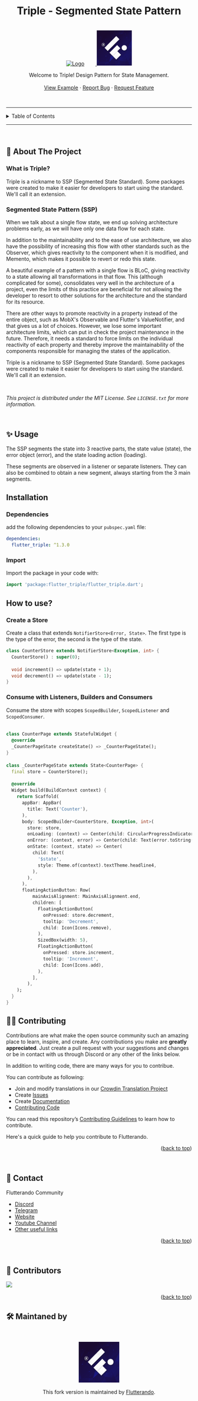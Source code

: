 <a name="readme-top"></a>

<!--
*** This template was base on othneildrew's Best-README-Template. If you have a suggestion that would make this better, please fork the repo and create a pull request if it's for the template as whole. 

If it's for the Flutterando version of the template just send a message to us (our contacts are below)

*** Don't forget to give his project a star, he deserves it!
*** Thanks for your support! 
-->


  <h1 align="center">Triple - Segmented State Pattern</h1>


<!-- PROJECT LOGO -->
<br />
<div align="center">
  <a href="https://github.com/othneildrew/Best-README-Template">
    <img src="https://raw.githubusercontent.com/Flutterando/triple_pattern/master/doc/static/img/docusaurus.png" alt="Logo" width="80" style=" padding-right: 30px;">
  </a>
  <a href="https://github.com/Flutterando/README-Template/">
    <img src="https://raw.githubusercontent.com/Flutterando/README-Template/master/readme_assets/logo-flutterando.png" alt="Logo" width="95">
  </a>

  <br />
  <p align="center">
    Welcome to Triple!
    Design Pattern for State Management. 
    <br>
    <br>
    <a href="https://triple.flutterando.com.br">View Example</a>
    ·
    <a href="https://github.com/Flutterando/triple_pattern/issues">Report Bug</a>
    ·
    <a href="https://github.com/Flutterando/triple_pattern/pulls">Request Feature</a>
  </p>
</div>

<br>

---


<!-- TABLE OF CONTENTS -->

<details>
  <summary>Table of Contents</summary>
  <ol>
    <li><a href="#about-the-project">About The Project</a></li>
    <li><a href="#usage">Usage</a></li>     
    <ol>
      <li><a href="#installation">Installation</a></li>
      <li><a href="#how-to-use?">How to use?</a></li>
    </ol>
  </li>     
    <li><a href="#contributing">Contributing</a></li>
    <li><a href="#contact">Contact</a></li>
    <li><a href="#contributors">Contributors</a></li>
  </ol>
</details>

---

<br>

<!-- ABOUT THE PROJECT -->
## <div id="about-the-project">:memo: About The Project</div>

### What is Triple?

Triple is a nickname to SSP (Segmented State Standard).
Some packages were created to make it easier for developers to start using the standard. We'll call it an extension.

### Segmented State Pattern (SSP) 

When we talk about a single flow state, we end up solving architecture problems early, as we will have only one data flow for each state.

In addition to the maintainability and to the ease of use architecture, we also have the possibility of increasing this flow with other standards such as the Observer, which gives reactivity to the component when it is modified, and Memento, which makes it possible to revert or redo this state.

A beautiful example of a pattern with a single flow is BLoC, giving reactivity to a state allowing all transformations in that flow. This (although complicated for some), consolidates very well in the architecture of a project, even the limits of this practice are beneficial for not allowing the developer to resort to other solutions for the architecture and the standard for its resource.

There are other ways to promote reactivity in a property instead of the entire object, such as MobX's Observable and Flutter's ValueNotifier, and that gives us a lot of choices. However, we lose some important architecture limits, which can put in check the project maintenance in the future. Therefore, it needs a standard to force limits on the individual reactivity of each property and thereby improve the maintainability of the components responsible for managing the states of the application.


Triple is a nickname to SSP (Segmented State Standard). Some packages were created to make it easier for developers to start using the standard. We'll call it an extension.

<br>

<i>This project is distributed under the MIT License. See `LICENSE.txt` for more information.</i>

<br>

## <div id="usage">✨ Usage</div>

The SSP segments the state into 3 reactive parts, the state value (state), the error object (error), and the state loading action (loading).

These segments are observed in a listener or separate listeners. They can also be combined to obtain a new segment, always starting from the 3 main segments.

## <div id="installation">Installation</div>

### Dependencies

add the following dependencies to your `pubspec.yaml` file:

```yaml
dependencies:
  flutter_triple: ^1.3.0
```

### Import

Import the package in your code with:
```dart
import 'package:flutter_triple/flutter_triple.dart';
```

## <div id="how-to-use?">How to use?</div>

### Create a Store

Create a class that extends `NotifierStore<Error, State>`.
The first type is the type of the error, the second is the type of the state.


```dart
class CounterStore extends NotifierStore<Exception, int> {
  CounterStore() : super(0);

  void increment() => update(state + 1);
  void decrement() => update(state - 1);
}
```

### Consume with Listeners, Builders and Consumers

Consume the store with scopes `ScopedBuilder`, `ScopedListener` and `ScopedConsumer`.

```dart

class CounterPage extends StatefulWidget {
  @override
  _CounterPageState createState() => _CounterPageState();
}

class _CounterPageState extends State<CounterPage> {
  final store = CounterStore();

  @override
  Widget build(BuildContext context) {
    return Scaffold(
      appBar: AppBar(
        title: Text('Counter'),
      ),
      body: ScopedBuilder<CounterStore, Exception, int>(
        store: store,
        onLoading: (context) => Center(child: CircularProgressIndicator()),
        onError: (context, error) => Center(child: Text(error.toString())),
        onState: (context, state) => Center(
          child: Text(
            '$state',
            style: Theme.of(context).textTheme.headline4,
          ),
        ),
      ),
      floatingActionButton: Row(
          mainAxisAlignment: MainAxisAlignment.end,
          children: [
            FloatingActionButton(
              onPressed: store.decrement,
              tooltip: 'Decrement',
              child: Icon(Icons.remove),
            ),
            SizedBox(width: 5),
            FloatingActionButton(
              onPressed: store.increment,
              tooltip: 'Increment',
              child: Icon(Icons.add),
            ),
          ],
        ),
    );
  }
}

```
<!-- CONTRIBUTING -->
## <div id="contributing">🧑‍💻 Contributing</div>

Contributions are what make the open source community such an amazing place to learn, inspire, and create. Any contributions you make are **greatly appreciated**. Just create a pull request with your suggestions and changes or be in contact with us through Discord or any other of the links below. 

In addition to writing code, there are many ways for you to contribue.

You can contribute as following:
- Join and modify translations in our [Crowdin Translation Project](https://crowdin.com/project/apitablecode/invite?h=f48bc26f9eb188dcd92d5eb4a66f2c1f1555185)
- Create [Issues](https://github.com/flutterando-readme-template/flutterando-readme-template/issues/new/choose)
- Create [Documentation](./docs)
- [Contributing Code](./docs/contribute/developer-guide.md)


You can read this repository’s [Contributing Guidelines](./CONTRIBUTING.md) to learn how to contribute.

Here's a quick guide to help you contribute to Flutterando.

<p align="right">(<a href="#readme-top">back to top</a>)</p>

<br>

<!-- CONTACT -->
## <div id="contact">💬 Contact</div>

Flutterando Community
- [Discord](https://discord.gg/qNBDHNARja)
- [Telegram](https://t.me/flutterando)
- [Website](https://www.flutterando.com.br)
- [Youtube Channel](https://www.youtube.com.br/flutterando)
- [Other useful links](https://linktr.ee/flutterando)

<p align="right">(<a href="#readme-top">back to top</a>)</p>


<br>

<!-- CONTRIBUTORS -->
## <div id="contributors">👥 Contributors</div>

<a href="https://github.com/Flutterando/triple_pattern/graphs/contributors">
  <img src="https://contrib.rocks/image?repo=flutterando/triple_pattern" />
</a>

<p align="right">(<a href="#readme-top">back to top</a>)</p>

<!-- MANTAINED BY -->
## 🛠️ Maintaned by

<br>

<p align="center">
  <a href="https://www.flutterando.com.br">
    <img width="110px" src="https://raw.githubusercontent.com/Flutterando/README-Template/master/readme_assets/logo-flutterando.png">
  </a>
  <p align="center">
    This fork version is maintained by <a href="https://www.flutterando.com.br">Flutterando</a>.
  </p>
</p>


